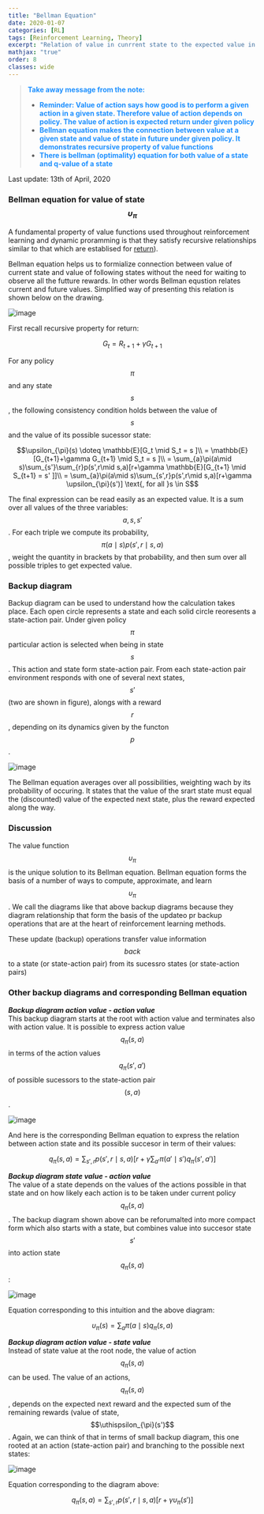 ```yaml
---
title: "Bellman Equation"
date: 2020-01-07
categories: [RL]
tags: [Reinforcement Learning, Theory]
excerpt: "Relation of value in cunrrent state to the expected value in following states. What is the Bellman eqation"
mathjax: "true"
order: 8
classes: wide
---
```


> <span style="color:dodgerblue">**Take away message from the note:**</span>
> * <span style="color:dodgerblue">**Reminder: Value of action says how good is to perform a given action in a given state. Therefore value of action depends on policy. The value of action is expected return under given policy**</span>
> * <span style="color:dodgerblue">**Bellman equation makes the connection between value at a given state and value of state in future under given policy. It demonstrates recursive property of value functions**</span>
> * <span style="color:dodgerblue">**There is bellman (optimality) equation for both value of a state and q-value of a state**</span>

Last update: 13th of April, 2020

### Bellman equation for value of state $$\upsilon_{\pi}$$

A fundamental property of value functions used throughout reinforcement learning and dynamic proramming is that they satisfy recursive relationships similar to that which are establised for [return](http://www.damiankolmas.com/rl/Rewards/)).

Bellman equation helps us to formialize connection between value of current state and value of following states without the need for waiting to observe all the futture rewards.
In other words Bellman equstion relates current and future values. Simplified way of presenting this relation is shown below on the drawing.

![image](/images/Bellman_eq_drawing_01.jpg)

First recall recursive property for return:

$$G_t = R_{t+1} + \gamma G_{t+1}$$

For any policy $$\pi$$ and any state $$s$$, the following consistency condition holds between the value of $$s$$ and the value of its possible sucessor state:

$$\upsilon_{\pi}(s) \doteq \mathbb{E}[G_t \mid S_t = s ]\\
= \mathbb{E}[G_{t+1}+\gamma G_{t+1} \mid S_t = s ]\\
= \sum_{a}\pi(a\mid s)\sum_{s'}\sum_{r}p(s',r\mid s,a)[r+\gamma \mathbb{E}[G_{t+1} \mid S_{t+1} = s' ]]\\
= \sum_{a}\pi(a\mid s)\sum_{s',r}p(s',r\mid s,a)[r+\gamma \upsilon_{\pi}(s')] \text{,   for all }s \in S$$

The final expression can be read easily as an expected value. It is a sum over all values of the three variables: $$a, s, s'$$. For each triple we compute its probability, $$\pi(a\mid s)p(s',r\mid s,a)$$, weight the quantity in brackets by that probability, and then sum over all possible triples to get expected value.

### Backup diagram

Backup diagram can be used to understand how the calculation takes place. Each open circle represents a state and each solid circle reoresents a state-action pair. Under given policy $$\pi$$ particular action is selected when being in state $$s$$. This action and state form state-action pair. From each state-action pair environment responds with one of several next states, $$s'$$ (two are shown in figure), alongs with a reward $$r$$, depending on its dynamics given by the functon $$p$$.

![image](/images/backup_diagram_for_v.png)

The Bellman equation averages over all possibilities, weighting wach by its probability of occuring. It states that the value of the srart state must equal the (discounted) value of the expected next state, plus the reward expected along the way.

### Discussion

The value function $$\upsilon_{\pi}$$ is the unique solution to its Bellman equation. Bellman equation forms the basis of a number of ways to compute, approximate, and learn $$\upsilon_{\pi}$$. We call the diagrams like that above backup diagrams because they diagram relationship that form the basis of the updateo pr backup operations that are at the heart of reinforcement learning methods.

These update (backup) operations transfer value information $$back$$ to a state (or state-action pair) from its sucessro states (or state-action pairs)


### Other backup diagrams and corresponding Bellman equation


***Backup diagram action value - action value***  
This backup diagram starts at the root with action value and terminates also with action value. It is possible to express action value $$q_{\pi}(s,a)$$ in terms of the action values $$q_{\pi}(s',a')$$ of possible sucessors to the state-action pair $$(s,a)$$.

![image](/images/backupDiagram_actionValue_actionValue.png)

And here is the corresponding Bellman equation to express the relation between action state and its possible succesor in term of their values:

$$q_{\pi}(s,a) = \sum_{s',r}p(s',r\mid s,a)[r+\gamma \sum_{a'}\pi(a'\mid s') q_{\pi}(s',a')]$$

***Backup diagram state value - action value***  
The value of a state depends on the values of the actions possible in that state and on how likely each action is to be taken under current policy $$q_{\pi}(s,a)$$. The backup diagram shown above can be reforumalted into more compact form which also starts with a state, but combines value into succesor state $$s'$$ into action state $$q_{\pi}(s,a)$$:

![image](/images/backup_diagram_stateValue_actionValue.png)

Equation corresponding to this intuition and the above diagram:

$$\upsilon_{\pi}(s) = \sum_{a}\pi(a\mid s)q_{\pi}(s,a)$$

***Backup diagram action value - state value***  
Instead of state value at the root node, the value of action $$q_{\pi}(s,a)$$ can be used. The value of an actions, $$q_{\pi}(s,a)$$, depends on the expected next reward and the expected sum of the remaining rewards (value of state, $$\uthispsilon_{\pi}(s')$$. Again, we can think of that in terms of small backup diagram, this one rooted at an action (state-action pair) and branching to the possible next states:

![image](/images/backup_diagram_actionValue_stateValue.png)

Equation corresponding to the diagram above:

$$q_{\pi}(s,a) = \sum_{s',r}p(s',r\mid s,a)[r+\gamma \upsilon_{\pi}(s')]$$


